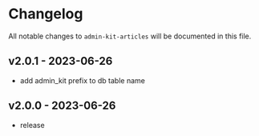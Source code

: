 # Changelog

All notable changes to `admin-kit-articles` will be documented in this file.

## v2.0.1 - 2023-06-26

- add admin_kit prefix to db table name

## v2.0.0 - 2023-06-26

- release
